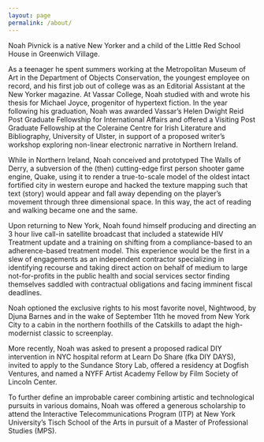 ```yaml
---
layout: page
permalink: /about/
---
```


Noah Pivnick is a native New Yorker and a child of the Little Red School House in Greenwich Village.

As a teenager he spent summers working at the Metropolitan Museum of Art in the Department of Objects Conservation, the youngest employee on record, and his first job out of college was as an Editorial Assistant at the New Yorker magazine.
At Vassar College, Noah studied with and wrote his thesis for Michael Joyce, progenitor of hypertext fiction. In the year following his graduation, Noah was awarded Vassar’s Helen Dwight Reid Post Graduate Fellowship for International Affairs and offered a Visiting Post Graduate Fellowship at the Coleraine Centre for Irish Literature and Bibliography, University of Ulster, in support of a proposed writer’s workshop exploring non-linear electronic narrative in Northern Ireland.

While in Northern Ireland, Noah conceived and prototyped The Walls of Derry, a subversion of the (then) cutting-edge first person shooter game engine, Quake, using it to render a true-to-scale model of the oldest intact fortified city in western europe and hacked the texture mapping such that text (story) would appear and fall away depending on the player’s movement through three dimensional space. In this way, the act of reading and walking became one and the same.

Upon returning to New York, Noah found himself producing and directing an 3 hour live call-in satellite broadcast that included a statewide HIV Treatment update and a training on shifting from a compliance-based to an adherence-based treatment model. This experience would be the first in a slew of engagements as an independent contractor specializing in identifying recourse and taking direct action on behalf of medium to large not-for-profits in the public health and social services sector finding themselves saddled with contractual obligations and facing imminent fiscal deadlines.

Noah optioned the exclusive rights to his most favorite novel, Nightwood, by Djuna Barnes and in the wake of September 11th he moved from New York City to a cabin in the northern foothills of the Catskills to adapt the high-modernist classic to screenplay.

More recently, Noah was asked to present a proposed radical DIY intervention in NYC hospital reform at Learn Do Share (fka DIY DAYS), invited to apply to the Sundance Story Lab, offered a residency at Dogfish Ventures, and named a NYFF Artist Academy Fellow by Film Society of Lincoln Center.

To further define an improbable career combining artistic and technological pursuits in various domains, Noah was offered a generous scholarship to attend the Interactive Telecommunications Program (ITP) at New York University’s Tisch School of the Arts in pursuit of a ​​Master of Professional Studies (MPS).